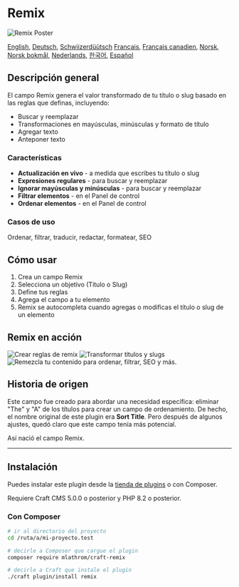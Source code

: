 # Remix

![Remix Poster](https://mlathrom-storage-00.sfo3.cdn.digitaloceanspaces.com/github/mlathrom/craft-remix/remix-00-poster.jpg?v1)

[English](docs/en/README.md), [Deutsch](docs/de/README.md), [Schwiizerdüütsch](docs/de-CH/README.md)
[Français](docs/fr/README.md), [Français canadien](docs/fr-CA/README.md), [Norsk](docs/no/README.md), [Norsk bokmål](docs/nb/README.md), [Nederlands](docs/nl/README.md), [한국어](docs/ko/README.md), [Español](docs/es/README.md)

## Descripción general

El campo Remix genera el valor transformado de tu título o slug basado en las reglas que definas, incluyendo:

 - Buscar y reemplazar
 - Transformaciones en mayúsculas, minúsculas y formato de título
 - Agregar texto
 - Anteponer texto

### Características
 - **Actualización en vivo** - a medida que escribes tu título o slug
 - **Expresiones regulares** - para buscar y reemplazar
 - **Ignorar mayúsculas y minúsculas** - para buscar y reemplazar
 - **Filtrar elementos** - en el Panel de control
 - **Ordenar elementos** - en el Panel de control

### Casos de uso
Ordenar, filtrar, traducir, redactar, formatear, SEO

## Cómo usar
1. Crea un campo Remix
2. Selecciona un objetivo (Título o Slug)
3. Define tus reglas
4. Agrega el campo a tu elemento
5. Remix se autocompleta cuando agregas o modificas el título o slug de un elemento

## Remix en acción
![Crear reglas de remix](https://mlathrom-storage-00.sfo3.cdn.digitaloceanspaces.com/github/mlathrom/craft-remix/remix-01-create-rules.jpg?v1)
![Transformar títulos y slugs](https://mlathrom-storage-00.sfo3.cdn.digitaloceanspaces.com/github/mlathrom/craft-remix/remix-02-transform.jpg?v1)
![Remezcla tu contenido para ordenar, filtrar, SEO y más.](https://mlathrom-storage-00.sfo3.cdn.digitaloceanspaces.com/github/mlathrom/craft-remix/remix-03-remix-content.jpg?v2)

## Historia de origen
Este campo fue creado para abordar una necesidad específica: eliminar "The" y "A" de los títulos para crear un campo de ordenamiento. De hecho, el nombre original de este plugin era **Sort Title**. Pero después de algunos ajustes, quedó claro que este campo tenía más potencial.

Así nació el campo Remix.

---

## Instalación

Puedes instalar este plugin desde la [tienda de plugins](https://plugins.craftcms.com/remix) o con Composer.

Requiere Craft CMS 5.0.0 o posterior y PHP 8.2 o posterior.

### Con Composer

```bash
# ir al directorio del proyecto
cd /ruta/a/mi-proyecto.test

# decirle a Composer que cargue el plugin
composer require mlathrom/craft-remix

# decirle a Craft que instale el plugin
./craft plugin/install remix
```